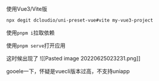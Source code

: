 使用Vue3/Vite版

```bash
npx degit dcloudio/uni-preset-vue#vite my-vue3-project
```

使用`pnpm i`拉取依赖


使用`pnpm serve`打开应用


这时候出现了
![[Pasted image 20220625023231.png]]


gooele一下，怀疑是vuecli版本过高，不支持uniapp





